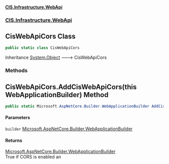 #### [CIS.Infrastructure.WebApi](index.md 'index')
### [CIS.Infrastructure.WebApi](CIS.Infrastructure.WebApi.md 'CIS.Infrastructure.WebApi')

## CisWebApiCors Class

```csharp
public static class CisWebApiCors
```

Inheritance [System.Object](https://docs.microsoft.com/en-us/dotnet/api/System.Object 'System.Object') &#129106; CisWebApiCors
### Methods

<a name='CIS.Infrastructure.WebApi.CisWebApiCors.AddCisWebApiCors(thisMicrosoft.AspNetCore.Builder.WebApplicationBuilder)'></a>

## CisWebApiCors.AddCisWebApiCors(this WebApplicationBuilder) Method

```csharp
public static Microsoft.AspNetCore.Builder.WebApplicationBuilder AddCisWebApiCors(this Microsoft.AspNetCore.Builder.WebApplicationBuilder builder);
```
#### Parameters

<a name='CIS.Infrastructure.WebApi.CisWebApiCors.AddCisWebApiCors(thisMicrosoft.AspNetCore.Builder.WebApplicationBuilder).builder'></a>

`builder` [Microsoft.AspNetCore.Builder.WebApplicationBuilder](https://docs.microsoft.com/en-us/dotnet/api/Microsoft.AspNetCore.Builder.WebApplicationBuilder 'Microsoft.AspNetCore.Builder.WebApplicationBuilder')

#### Returns
[Microsoft.AspNetCore.Builder.WebApplicationBuilder](https://docs.microsoft.com/en-us/dotnet/api/Microsoft.AspNetCore.Builder.WebApplicationBuilder 'Microsoft.AspNetCore.Builder.WebApplicationBuilder')  
True if CORS is enabled an